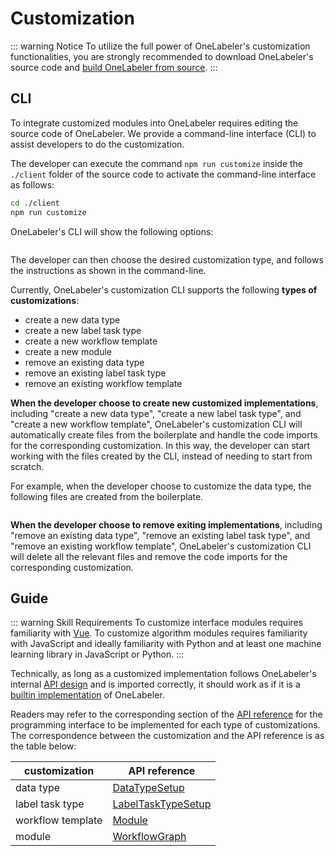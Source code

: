 # Customization

::: warning Notice
To utilize the full power of OneLabeler's customization functionalities, you are strongly recommended to download OneLabeler's source code and [build OneLabeler from source](installation/#build-from-source).
:::

## CLI

To integrate customized modules into OneLabeler requires editing the source code of OneLabeler.
We provide a command-line interface (CLI) to assist developers to do the customization.

The developer can execute the command `npm run customize` inside the `./client` folder of the source code to activate the command-line interface as follows:

```bash
cd ./client
npm run customize
```

OneLabeler's CLI will show the following options:

<img :src="$withBase('/cli/entry.png')" style="width: 70%">

The developer can then choose the desired customization type, and follows the instructions as shown in the command-line.

Currently, OneLabeler's customization CLI supports the following **types of customizations**:

- create a new data type
- create a new label task type
- create a new workflow template
- create a new module
- remove an existing data type
- remove an existing label task type
- remove an existing workflow template

**When the developer choose to create new customized implementations**, including "create a new data type", "create a new label task type", and "create a new workflow template", OneLabeler's customization CLI will automatically create files from the boilerplate and handle the code imports for the corresponding customization.
In this way, the developer can start working with the files created by the CLI, instead of needing to start from scratch.

For example, when the developer choose to customize the data type, the following files are created from the boilerplate.

<img :src="$withBase('/cli/new-data-type.png')" style="width: 70%">

**When the developer choose to remove exiting implementations**, including "remove an existing data type", "remove an existing label task type", and "remove an existing workflow template", OneLabeler's customization CLI will delete all the relevant files and remove the code imports for the corresponding customization.

## Guide

::: warning Skill Requirements
To customize interface modules requires familiarity with [Vue](https://vuejs.org/).
To customize algorithm modules requires familiarity with JavaScript and ideally familiarity with Python and at least one machine learning library in JavaScript or Python.
:::

Technically, as long as a customized implementation follows OneLabeler's internal [API design](api/#api-reference) and is imported correctly, it should work as if it is a [builtin implementation](builtins/#builtins) of OneLabeler.

Readers may refer to the corresponding section of the [API reference](api/#api-reference) for the programming interface to be implemented for each type of customizations.
The correspondence between the customization and the API reference is as the table below:

| customization     | API reference                              |
| ----------------- | ------------------------------------------ |
| data type         | [DataTypeSetup](api/#data-type)            |
| label task type   | [LabelTaskTypeSetup](api/#label-task-type) |
| workflow template | [Module](api/#template)                    |
| module            | [WorkflowGraph](api/#module)               |

